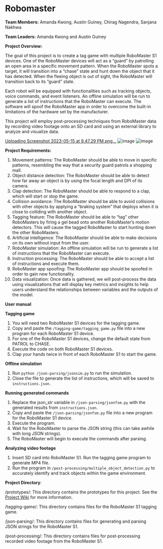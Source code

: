 # Robomaster

**Team Members:** Amanda Kwong, Austin Guiney, Chirag Nagendra, Sanjana Nakhwa

**Team Leaders:** Amanda Kwong and Austin Guiney

**Project Overview:**

The goal of this project is to create a tag game with multiple RoboMaster S1 devices. One of the RoboMaster devices will act as a “guard” by patrolling an open area in a specific movement pattern. When the RoboMaster spots a target, it will transition into a “chase” state and hunt down the object that it has detected. When the fleeing object is out of sight, the RoboMaster will transition back to its “guard” state. 

Each robot will be equipped with functionalities such as tracking objects, voice commands, and event listeners. An offline simulation will be run to generate a list of instructions that the RoboMaster can execute. The software will spoof the RoboMaster app in order to overcome the built-in limitations of the hardware set by the manufacturer.

This project will employ post-processing techniques from RoboMaster data by recording video footage onto an SD card and using an external library to analyze and visualize data.

[Uploading Screenshot 2023-05-15 at 9.47.29 PM.png…]()
![image](https://technabob.com/blog/wp-content/uploads/2019/06/dji_robomaster_s1_robot_3.jpg)
![image](https://pavcreations.com/wp-content/uploads/2022/05/pav-creations-enemy-AI-diagram-finite-state-machine3.png)

**Project Requirements:**
1. Movement patterns: The RoboMaster should be able to move in specific patterns, resembling the way that a security guard patrols a shopping mall.
2. Object distance detection: The RoboMaster should be able to detect how far away an object is by using the focal length and DPI of its camera.
3. Clap detection: The RoboMaster should be able to respond to a clap, which will start or stop the game.
4. Collision avoidance: The RoboMaster should be able to avoid collisions with other objects by applying a “braking system” that deploys when it is close to colliding with another object.
5. Tagging feature: The RoboMaster should be able to “tag” other RoboMasters by firing a gel bead onto another RoboMaster’s motion detectors. This will cause the tagged RoboMaster to start hunting down the other RoboMasters.
6. Artificial intelligence: The RoboMaster should be able to make decisions on its own without input from the user.
7. RoboMaster simulation: An offline simulation will be run to generate a list of instructions that the RoboMaster can execute.
8. Instruction processing: The RoboMaster should be able to accept a list of instructions and execute them.
9. RoboMaster app spoofing: The RoboMaster app should be spoofed in order to gain new functionality.
10. Data visualization: Once data is gathered, we will post-process the data using visualizations that will display key metrics and insights to help users understand the relationships between variables and the outputs of the model.

**User manual**

**Tagging game**

1. You will need two RoboMaster S1 devices for the tagging game.
2. Copy and paste the ``/tagging-game/tagging_game.py`` file into a new program for each RoboMaster S1 device.
3. For one of the RoboMaster S1 devices, change the default state from PATROL to CHASE.
4. Execute the code on both RoboMaster S1 devices.
5. Clap your hands twice in front of each RoboMaster S1 to start the game.

**Offline simulation**
1. Run ``python /json-parsing/jsonsim.py`` to run the simulation.
2. Close the file to generate the list of instructions, which will be saved to ``instructions.json``.

**Running generated commands**
1. Replace the json_str variable in ```/json-parsing/jsonfsm.py``` with the generated results from ``instructions.json``.
2. Copy and paste the ``/json-parsing/jsonfsm.py`` file into a new program for the RoboMaster S1 device.
3. Execute the program.
4. Wait for the RoboMaster to parse the JSON string (this can take awhile with long JSON strings).
5. The RoboMaster will begin to execute the commands after parsing.

**Analyzing video footage**
1. Insert SD card into RoboMaster S1. Run the tagging game program to generate MP4 file.
2. Run the program in ```/post-processing/multiple_object_detection.py``` to accurately identify and track objects within the game environment.

**Project Directory**:

/prototypes/: This directory contains the prototypes for this project. See the [Project Wiki](https://github.com/amandakwong898/robomaster/wiki/Prototypes) for more information.

/tagging-game/: This directory contains files for the RoboMaster S1 tagging game.

/json-parsing/: This directory contains files for generating and parsing JSON strings for the RoboMaster S1.

/post-processing/: This directory contains files for post-processing recorded video footage from the RoboMaster S1.
